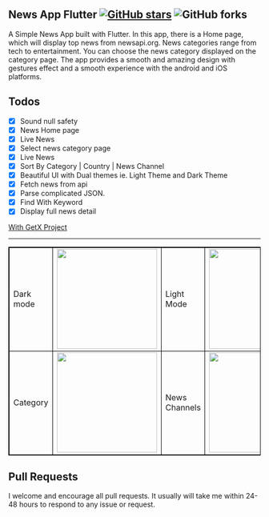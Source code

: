 ## News App Flutter [![GitHub stars](https://img.shields.io/github/stars/j-j-gajjar/FLUTTER_NewsApp?style=social)](https://github.com/login?return_to=%2Fj-j-gajjar%FLUTTER_NewsApp) ![GitHub forks](https://img.shields.io/github/forks/j-j-gajjar/FLUTTER_NewsApp?style=social) 

A Simple News App built with Flutter. In this app, there is a Home page, which will display top news from newsapi.org. News categories range from tech to entertainment. You can choose the news category displayed on the category page. The app provides a smooth and amazing design with gestures effect and a smooth experience with the android and iOS platforms.

 ## Todos

- [x] Sound null safety
- [x] News Home page
- [x] Live News
- [x] Select news category page
- [x] Live News
- [x] Sort By Category | Country | News Channel
- [x] Beautiful UI with Dual themes ie. Light Theme and Dark Theme
- [x] Fetch news from api
- [x] Parse complicated JSON.
- [x] Find With Keyword
- [x] Display full news detail

[With GetX Project](https://github.com/j-j-gajjar/Flutter_News_App_Using_GetX_MVC)

<hr/>

<table style="border: 1px solid black;">
            <tr>
                <td  style="border: 1px solid black ;">
                    Dark mode
                </td>
                <td  style="border: 1px solid black ;">
                    <img src="https://raw.githubusercontent.com/j-j-gajjar/FLUTTER_NewsApp/master/ScreenShots/01.png"   width="200">
                </td>
                <td  style="border: 1px solid black ;">
                    Light Mode
                </td>
                <td  style="border: 1px solid black ;">
                    <img src="https://raw.githubusercontent.com/j-j-gajjar/FLUTTER_NewsApp/master/ScreenShots/02.png"   width="200">
                </td>
                 <td  style="border: 1px solid black ;">
                    Countries
                </td>
                <td  style="border: 1px solid black ;">
                    <img src="https://raw.githubusercontent.com/j-j-gajjar/FLUTTER_NewsApp/master/ScreenShots/03.png"   width="200">
                </td>
            </tr>
            <tr>
                <td  style="border: 1px solid black ;">
                    Category
                </td>
                <td  style="border: 1px solid black ;">
                    <img src="https://raw.githubusercontent.com/j-j-gajjar/FLUTTER_NewsApp/master/ScreenShots/04.png"   width="200">
                </td>
               <td  style="border: 1px solid black ;">
                    News Channels 
                </td>
                <td  style="border: 1px solid black ;">
                    <img src="https://raw.githubusercontent.com/j-j-gajjar/FLUTTER_NewsApp/master/ScreenShots/05.png"   width="200">
                </td>
            </tr>
        </table>


## Pull Requests

I welcome and encourage all pull requests. It usually will take me within 24-48 hours to respond to any issue or request.



